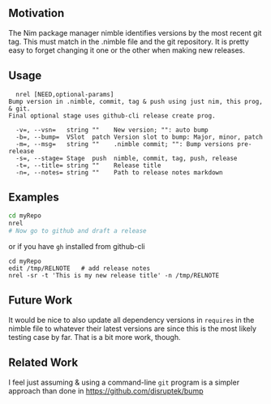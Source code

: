Motivation
----------
The Nim package manager nimble identifies versions by the most recent git tag.
This must match in the .nimble file and the git repository.  It is pretty easy
to forget changing it one or the other when making new releases.

Usage
-----
```
  nrel [NEED,optional-params]
Bump version in .nimble, commit, tag & push using just nim, this prog, & git.
Final optional stage uses github-cli release create prog.

  -v=, --vsn=   string ""    New version; "": auto bump
  -b=, --bump=  VSlot  patch Version slot to bump: Major, minor, patch
  -m=, --msg=   string ""    .nimble commit; "": Bump versions pre-release
  -s=, --stage= Stage  push  nimble, commit, tag, push, release
  -t=, --title= string ""    Release title
  -n=, --notes= string ""    Path to release notes markdown
```

Examples
--------
```sh
cd myRepo
nrel
# Now go to github and draft a release
```
or if you have `gh` installed from github-cli
```
cd myRepo
edit /tmp/RELNOTE   # add release notes
nrel -sr -t 'This is my new release title' -n /tmp/RELNOTE
```

Future Work
-----------
It would be nice to also update all dependency versions in `requires` in
the nimble file to whatever their latest versions are since this is the most
likely testing case by far.  That is a bit more work, though.

Related Work
------------
I feel just assuming & using a command-line `git` program is a simpler approach
than done in https://github.com/disruptek/bump
